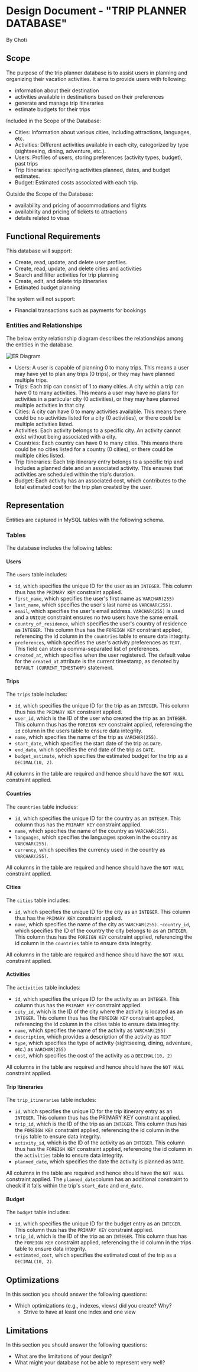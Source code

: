 # Design Document - "TRIP PLANNER DATABASE"

By Choti

## Scope

<!-- In this section you should answer the following questions:

<!-- - What is the purpose of your database? -->

The purpose of the trip planner database is to assist users in planning and organizing their vacation activities. It aims to provide users with following:

- information about their destination
- activities available in destinations based on their preferences
- generate and manage trip itineraries
- estimate budgets for their trips

<!-- - Which people, places, things, etc. are you including in the scope of your database? -->

Included in the Scope of the Database:

- Cities: Information about various cities, including attractions, languages, etc.
- Activities: Different activities available in each city, categorized by type (sightseeing, dining, adventure, etc.).
- Users: Profiles of users, storing preferences (activity types, budget), past trips
- Trip Itineraries: specifying activities planned, dates, and budget estimates.
- Budget: Estimated costs associated with each trip.

Outside the Scope of the Database:

- availability and pricing of accommodations and flights
- availability and pricing of tickets to attractions
- details related to visas

## Functional Requirements

<!-- In this section you should answer the following questions: -->

<!-- - What should a user be able to do with your database? -->

This database will support:

- Create, read, update, and delete user profiles.
- Create, read, update, and delete cities and activities
- Search and filter activities for trip planning
- Create, edit, and delete trip itineraries
- Estimated budget planning

<!-- - What's beyond the scope of what a user should be able to do with your database? -->

The system will not support:

- Financial transactions such as payments for bookings

### Entities and Relationships

<!-- In this section you should include your entity relationship diagram and describe the relationships between the entities in your database. -->

The below entity relationship diagram describes the relationships among the entities in the database.

![ER Diagram](er-diagram.png)

- Users: A user is capable of planning 0 to many trips. This means a user may have yet to plan any trips (0 trips), or they may have planned multiple trips.
- Trips: Each trip can consist of 1 to many cities. A city within a trip can have 0 to many activities. This means a user may have no plans for activities in a particular city (0 activities), or they may have planned multiple activities in that city.
- Cities: A city can have 0 to many activities available. This means there could be no activities listed for a city (0 activities), or there could be multiple activities listed.
- Activities: Each activity belongs to a specific city. An activity cannot exist without being associated with a city.
- Countries: Each country can have 0 to many cities. This means there could be no cities listed for a country (0 cities), or there could be multiple cities listed.
- Trip Itineraries: Each trip itinerary entry belongs to a specific trip and includes a planned date and an associated activity. This ensures that activities are scheduled within the trip's duration.
- Budget: Each activity has an associated cost, which contributes to the total estimated cost for the trip plan created by the user.

## Representation

Entities are captured in MySQL tables with the following schema.

### Tables

<!-- In this section you should answer the following questions:

- Which entities will you choose to represent in your database?
- What attributes will those entities have?
- Why did you choose the types you did?
- Why did you choose the constraints you did? -->

The database includes the following tables:

#### Users

The `users` table includes:

- `id`, which specifies the unique ID for the user as an `INTEGER`. This column thus has the `PRIMARY KEY` constraint applied.
- `first_name`, which specifies the user's first name as `VARCHAR(255)`
- `last_name`, which specifies the user's last name as `VARCHAR(255)`.
- `email`, which specifies the user's email address. `VARCHAR(255)` is used and a `UNIQUE` constraint ensures no two users have the same email.
- `country_of_residence`, which specifies the user's country of residence as `INTEGER`. This column thus has the `FOREIGN KEY` constraint applied, referencing the id column in the `countries` table to ensure data integrity.
- `preferences`, which specifies the user's activity preferences as `TEXT`. This field can store a comma-separated list of preferences.
- `created_at`, which specifies when the user registered. The default value for the `created_at` attribute is the current timestamp, as denoted by `DEFAULT (CURRENT_TIMESTAMP)` statement.

#### Trips

The `trips` table includes:

- `id`, which specifies the unique ID for the trip as an `INTEGER`. This column thus has the `PRIMARY KEY` constraint applied.
- `user_id`, which is the ID of the user who created the trip as an `INTEGER`. This column thus has the `FOREIGN KEY` constraint applied, referencing the `id` column in the users table to ensure data integrity.
- `name`, which specifies the name of the trip as `VARCHAR(255)`.
- `start_date`, which specifies the start date of the trip as `DATE`.
- `end_date`, which specifies the end date of the trip as `DATE`.
- `budget_estimate`, which specifies the estimated budget for the trip as a `DECIMAL(10, 2)`.

All columns in the table are required and hence should have the `NOT NULL` constraint applied.

#### Countries

The `countries` table includes:

- `id`, which specifies the unique ID for the country as an `INTEGER`. This column thus has the `PRIMARY KEY` constraint applied.
- `name`, which specifies the name of the country as `VARCHAR(255)`.
- `languages`, which specifies the languages spoken in the country as `VARCHAR(255)`.
- `currency`, which specifies the currency used in the country as `VARCHAR(255)`.

All columns in the table are required and hence should have the `NOT NULL` constraint applied.

#### Cities

The `cities` table includes:

- `id`, which specifies the unique ID for the city as an `INTEGER`. This column thus has the `PRIMARY KEY` constraint applied.
- `name`, which specifies the name of the city as `VARCHAR(255)`. -`country_id`, which specifies the ID of the country the city belongs to as an `INTEGER`. This column thus has the `FOREIGN KEY` constraint applied, referencing the id column in the `countries` table to ensure data integrity.

All columns in the table are required and hence should have the `NOT NULL` constraint applied.

#### Activities

The `activities` table includes:

- `id`, which specifies the unique ID for the activity as an `INTEGER`. This column thus has the `PRIMARY KEY` constraint applied.
- `city_id`, which is the ID of the city where the activity is located as an `INTEGER`. This column thus has the `FOREIGN KEY` constraint applied, referencing the id column in the cities table to ensure data integrity.
- `name`, which specifies the name of the activity as `VARCHAR(255)`
- `description`, which provides a description of the activity as `TEXT`
- `type`, which specifies the type of activity (sightseeing, dining, adventure, etc.) as `VARCHAR(255)`
- `cost`, which specifies the cost of the activity as a `DECIMAL(10, 2)`

All columns in the table are required and hence should have the `NOT NULL` constraint applied.

#### Trip Itineraries

The `trip_itineraries` table includes:

- `id`, which specifies the unique ID for the trip itinerary entry as an `INTEGER`. This column thus has the PRIMARY KEY constraint applied.
- `trip_id`, which is the ID of the trip as an `INTEGER`. This column thus has the `FOREIGN KEY` constraint applied, referencing the id column in the `trips` table to ensure data integrity.
- `activity_id`, which is the ID of the activity as an `INTEGER`. This column thus has the `FOREIGN KEY` constraint applied, referencing the id column in the `activities` table to ensure data integrity.
- `planned_date`, which specifies the date the activity is planned as `DATE`.

All columns in the table are required and hence should have the `NOT NULL` constraint applied. The `planned_date`column has an additional constraint to check if it falls within the trip's `start_date` and `end_date`.

#### Budget

The `budget` table includes:

- `id`, which specifies the unique ID for the budget entry as an `INTEGER`. This column thus has the `PRIMARY KEY` constraint applied.
- `trip_id`, which is the ID of the trip as an `INTEGER`. This column thus has the `FOREIGN KEY` constraint applied, referencing the id column in the trips table to ensure data integrity.
- `estimated_cost`, which specifies the estimated cost of the trip as a `DECIMAL(10, 2)`.

## Optimizations

In this section you should answer the following questions:

- Which optimizations (e.g., indexes, views) did you create? Why?
  - Strive to have at least one index and one view

## Limitations

In this section you should answer the following questions:

- What are the limitations of your design?
- What might your database not be able to represent very well?
